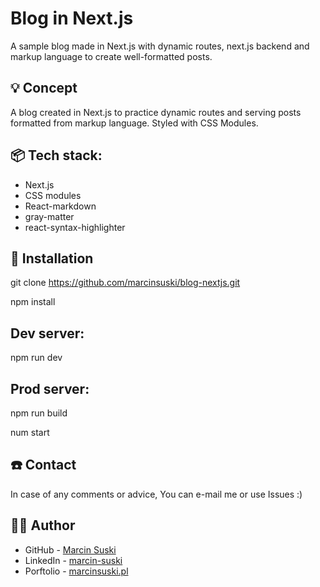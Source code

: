 # Blog in Next.js
A sample blog made in Next.js with dynamic routes, next.js backend and markup language to create well-formatted posts.

## 💡 Concept
A blog created in Next.js to practice dynamic routes and serving posts formatted from markup language. Styled with CSS Modules.

## 📦 Tech stack:
- Next.js
- CSS modules
- React-markdown
- gray-matter
- react-syntax-highlighter


## 💾 Installation
git clone https://github.com/marcinsuski/blog-nextjs.git

npm install
## Dev server: 
npm run dev
## Prod server:
npm run build

num start

## ☎️ Contact
In case of any comments or advice, You can e-mail me or use Issues :)

## 🧙‍♂️ Author
- GitHub - [Marcin Suski](https://github.com/marcinsuski)
- LinkedIn - [marcin-suski](https://www.linkedin.com/in/marcin-suski/)
- Porftolio - [marcinsuski.pl](https://marcinsuski.pl)
